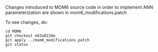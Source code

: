 Changes introduced to MOM6 source code in order to implement ANN parameterization are shown in mom6_modifications.patch

To see changes, do:
```
cd MOM6
git checkout e63a8220e
git apply ../mom6_modifications.patch
git status
```
